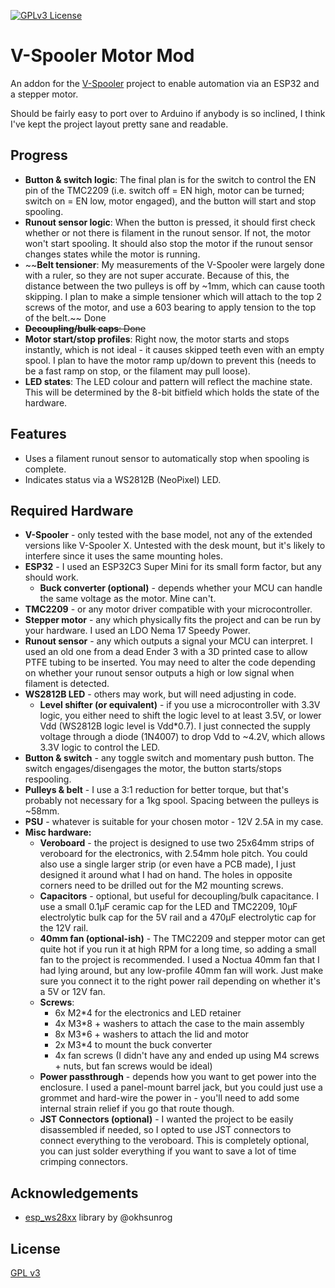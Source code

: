 
[![GPLv3 License](https://img.shields.io/badge/License-GPL%20v3-yellow.svg)](https://opensource.org/licenses/)


# V-Spooler Motor Mod

An addon for the [V-Spooler](https://www.printables.com/model/684376-v-spooler) project to enable automation via an ESP32 and a stepper motor.

Should be fairly easy to port over to Arduino if anybody is so inclined, I think I've kept the project layout pretty sane and readable.

## Progress

- **Button & switch logic**: The final plan is for the switch to control the EN pin of the TMC2209 (i.e. switch off = EN high, motor can be turned; switch on = EN low, motor engaged), and the button will start and stop spooling.
- **Runout sensor logic**: When the button is pressed, it should first check whether or not there is filament in the runout sensor. If not, the motor won't start spooling. It should also stop the motor if the runout sensor changes states while the motor is running.
- ~~**Belt tensioner**: My measurements of the V-Spooler were largely done with a ruler, so they are not super accurate. Because of this, the distance between the two pulleys is off by ~1mm, which can cause tooth skipping. I plan to make a simple tensioner which will attach to the top 2 screws of the motor, and use a 603 bearing to apply tension to the top of the belt.~~ Done
- ~~**Decoupling/bulk caps**: Done~~
- **Motor start/stop profiles**: Right now, the motor starts and stops instantly, which is not ideal - it causes skipped teeth even with an empty spool. I plan to have the motor ramp up/down to prevent this (needs to be a fast ramp on stop, or the filament may pull loose).
- **LED states**: The LED colour and pattern will reflect the machine state. This will be determined by the 8-bit bitfield which holds the state of the hardware.


## Features

- Uses a filament runout sensor to automatically stop when spooling is complete.
- Indicates status via a WS2812B (NeoPixel) LED.


## Required Hardware
- **V-Spooler** - only tested with the base model, not any of the extended versions like V-Spooler X. Untested with the desk mount, but it's likely to interfere since it uses the same mounting holes.
- **ESP32** - I used an ESP32C3 Super Mini for its small form factor, but any should work.
    - **Buck converter (optional)** - depends whether your MCU can handle the same voltage as the motor. Mine can't.
- **TMC2209** - or any motor driver compatible with your microcontroller.
- **Stepper motor** - any which physically fits the project and can be run by your hardware. I used an LDO Nema 17 Speedy Power.
- **Runout sensor** - any which outputs a signal your MCU can interpret. I used an old one from a dead Ender 3 with a 3D printed case to allow PTFE tubing to be inserted. You may need to alter the code depending on whether your runout sensor outputs a high or low signal when filament is detected.
- **WS2812B LED** - others may work, but will need adjusting in code.
  - **Level shifter (or equivalent)** - if you use a microcontroller with 3.3V logic, you either need to shift the logic level to at least 3.5V, or lower Vdd (WS2812B logic level is Vdd*0.7). I just connected the supply voltage through a diode (1N4007) to drop Vdd to ~4.2V, which allows 3.3V logic to control the LED.
- **Button & switch** - any toggle switch and momentary push button. The switch engages/disengages the motor, the button starts/stops respooling.
- **Pulleys & belt** - I use a 3:1 reduction for better torque, but that's probably not necessary for a 1kg spool. Spacing between the pulleys is ~58mm.
- **PSU** - whatever is suitable for your chosen motor - 12V 2.5A in my case.
- **Misc hardware:**
  - **Veroboard** - the project is designed to use two 25x64mm strips of veroboard for the electronics, with 2.54mm hole pitch. You could also use a single larger strip (or even have a PCB made), I just designed it around what I had on hand. The holes in opposite corners need to be drilled out for the M2 mounting screws. 
  - **Capacitors** - optional, but useful for decoupling/bulk capacitance. I use a small 0.1μF ceramic cap for the LED and TMC2209, 10μF electrolytic bulk cap for the 5V rail and a 470μF electrolytic cap for the 12V rail.
  - **40mm fan (optional-ish)** - The TMC2209 and stepper motor can get quite hot if you run it at high RPM for a long time, so adding a small fan to the project is recommended. I used a Noctua 40mm fan that I had lying around, but any low-profile 40mm fan will work. Just make sure you connect it to the right power rail depending on whether it's a 5V or 12V fan.
  - **Screws**:
    - 6x M2*4 for the electronics and LED retainer
    - 4x M3*8 + washers to attach the case to the main assembly
    - 8x M3*6 + washers to attach the lid and motor
    - 2x M3*4 to mount the buck converter
    - 4x fan screws (I didn't have any and ended up using M4 screws + nuts, but fan screws would be ideal)
  - **Power passthrough** - depends how you want to get power into the enclosure. I used a panel-mount barrel jack, but you could just use a grommet and hard-wire the power in - you'll need to add some internal strain relief if you go that route though.
  - **JST Connectors (optional)** - I wanted the project to be easily disassembled if needed, so I opted to use JST connectors to connect everything to the veroboard. This is completely optional, you can just solder everything if you want to save a lot of time crimping connectors.


## Acknowledgements

 - [esp_ws28xx](https://github.com/okhsunrog/esp_ws28xx) library by @okhsunrog


## License

[GPL v3](https://choosealicense.com/licenses/gpl-3.0/)

